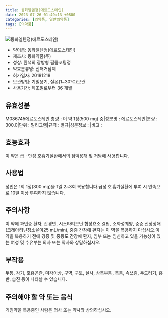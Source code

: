 ```yaml
---
title: 동화엘텐정(에르도스테인)
date: 2023-07-26 01:49:13 +0800
categories: [의약품, 일반의약품]
tags: [의약품]
---
```

![동화엘텐정(에르도스테인)](https://nedrug.mfds.go.kr/pbp/cmn/itemImageDownload/1MdYV-PxYNG)

- 약이름: 동화엘텐정(에르도스테인)
- 제조사: 동화약품(주)
- 성상: 흰색의 장방형 필름코팅정
- 약효분류명: 진해거담제
- 허가일자: 20181218
- 보관방법: 기밀용기, 실온(1~30℃)보관
- 사용기간: 제조일로부터 36 개월
## 유효성분
M086745에르도스테인
총량 : 이 약 1정(500 mg) 중|성분명 : 에르도스테인|분량 : 300.0|단위 : 밀리그램|규격 : 별규|성분정보 : |비고 :
## 효능효과
이 약은 급ㆍ만성 호흡기질환에서의 점액용해 및 거담에 사용합니다.
## 사용법
성인은 1회 1정(300 mg)을 1일 2~3회 복용합니다.급성 호흡기질환에 투여 시 연속으로 10일 이상 투여하지 않습니다.
## 주의사항
이 약에 과민증 환자, 간경변, 시스타티오닌 합성효소 결핍, 소화성궤양, 중증 신장장애(크레아티닌청소율이25 mL/min), 중증 간장애 환자는 이 약을 복용하지 마십시오.이 약을 복용하기 전에 경증 및 중등도 간장애 환자, 임부 또는 임신하고 있을 가능성이 있는 여성 및 수유부는 의사 또는 약사와 상담하십시오.
## 부작용
두통, 감기, 호흡곤란, 미각이상, 구역, 구토, 설사, 상복부통, 복통, 속쓰림, 두드러기, 홍반, 습진 등이 나타날 수 있습니다.
## 주의해야 할 약 또는 음식
기침약을 복용중인 사람은 의사 또는 약사와 상의하십시오.
